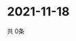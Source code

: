 # 2021-11-18
  共 0条

  <!-- BEGIN -->
  <!-- 最后更新时间Thu Nov 18 2021 12:07:36 GMT+0000 (Coordinated Universal Time) -->
  
  <!-- END -->
  
  